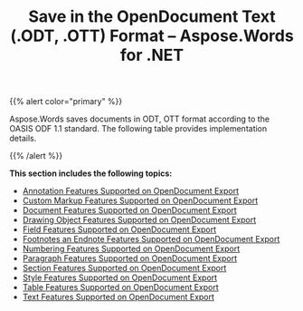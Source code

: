 ﻿---
title: Save in the OpenDocument Text (.ODT, .OTT) Format – Aspose.Words for .NET
articleTitle: Save in the OpenDocument Text (.ODT, .OTT) Format
linktitle: Save in the OpenDocument Text (.ODT, .OTT) Format
description: "Export to ODT format using various saving features using C#."
type: docs
weight: 140
url: /net/save-in-the-opendocument-text-odt-ott-format/
---

{{% alert color="primary" %}}

Aspose.Words saves documents in ODT, OTT format according to the OASIS ODF 1.1 standard. The following table provides implementation details. 

{{% /alert %}}

**This section includes the following topics:** 

- [Annotation Features Supported on OpenDocument Export](/words/net/annotation-features-supported-on-opendocument-export/)
- [Custom Markup Features Supported on OpenDocument Export](/words/net/custom-markup-features-supported-on-opendocument-export/)
- [Document Features Supported on OpenDocument Export](/words/net/document-features-supported-on-opendocument-export/)
- [Drawing Object Features Supported on OpenDocument Export](/words/net/drawing-object-features-supported-on-opendocument-export/)
- [Field Features Supported on OpenDocument Export](/words/net/field-features-supported-on-opendocument-export/)
- [Footnotes an Endnote Features Supported on OpenDocument Export](/words/net/footnotes-and-endnote-features-opendocument-export/)
- [Numbering Features Supported on OpenDocument Export](/words/net/numbering-features-supported-on-opendocument-export/)
- [Paragraph Features Supported on OpenDocument Export](/words/net/paragraph-features-supported-on-opendocument-export/)
- [Section Features Supported on OpenDocument Export](/words/net/section-features-supported-on-opendocument-export/)
- [Style Features Supported on OpenDocument Export](/words/net/style-features-supported-on-opendocument-export/)
- [Table Features Supported on OpenDocument Export](/words/net/table-features-supported-on-opendocument-export/)
- [Text Features Supported on OpenDocument Export](/words/net/text-features-supported-on-opendocument-export/)
